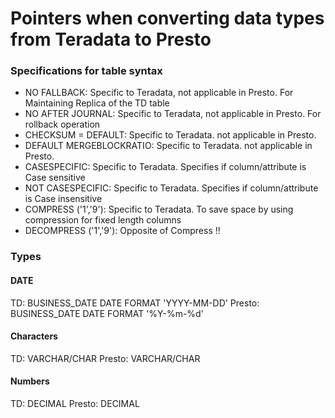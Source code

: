 # Pointers when converting data types from Teradata to Presto

### Specifications for table syntax
- NO FALLBACK: Specific to Teradata, not applicable in Presto. For Maintaining Replica of the TD table
- NO AFTER JOURNAL: Specific to Teradata, not applicable in Presto. For rollback operation
- CHECKSUM = DEFAULT: Specific to Teradata. not applicable in Presto.
- DEFAULT MERGEBLOCKRATIO: Specific to Teradata. not applicable in Presto.
- CASESPECIFIC: Specific to Teradata. Specifies if column/attribute is Case sensitive
- NOT CASESPECIFIC: Specific to Teradata. Specifies if column/attribute is Case insensitive
- COMPRESS ('1','9'): Specific to Teradata. To save space by using compression for fixed length columns
- DECOMPRESS ('1','9'): Opposite of Compress !!


### Types 

#### DATE
TD: BUSINESS_DATE DATE FORMAT 'YYYY-MM-DD' 
Presto: BUSINESS_DATE DATE FORMAT '%Y-%m-%d' 

#### Characters
TD: VARCHAR/CHAR
Presto: VARCHAR/CHAR

#### Numbers
TD: DECIMAL
Presto: DECIMAL



